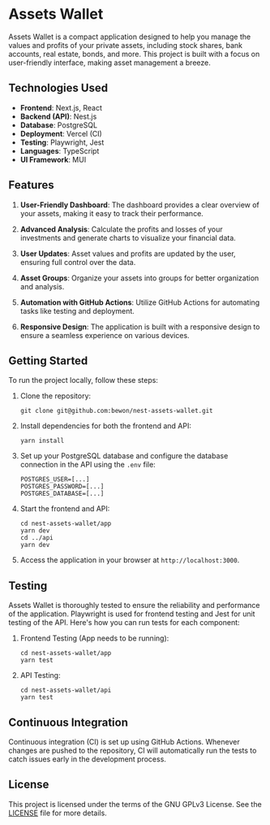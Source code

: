 # Assets Wallet

Assets Wallet is a compact application designed to help you manage the values and profits of your private assets,
including stock shares, bank accounts, real estate, bonds, and more. This project is built with a focus on user-friendly
interface, making asset management a breeze.

## Technologies Used

- **Frontend**: Next.js, React
- **Backend (API)**: Nest.js
- **Database**: PostgreSQL
- **Deployment**: Vercel (CI)
- **Testing**: Playwright, Jest
- **Languages**: TypeScript
- **UI Framework**: MUI

## Features

1. **User-Friendly Dashboard**: The dashboard provides a clear overview of your assets, making it easy to track their
   performance.

2. **Advanced Analysis**: Calculate the profits and losses of your investments and generate charts to visualize your
   financial data.

3. **User Updates**: Asset values and profits are updated by the user, ensuring full control over the data.

4. **Asset Groups**: Organize your assets into groups for better organization and analysis.

5. **Automation with GitHub Actions**: Utilize GitHub Actions for automating tasks like testing and deployment.

6. **Responsive Design**: The application is built with a responsive design to ensure a seamless experience on various
   devices.

## Getting Started

To run the project locally, follow these steps:

1. Clone the repository:

   ```shell
   git clone git@github.com:bewon/nest-assets-wallet.git
   ```

2. Install dependencies for both the frontend and API:

   ```shell
   yarn install
   ```

3. Set up your PostgreSQL database and configure the database connection in the API using the `.env` file:

   ```
   POSTGRES_USER=[...]
   POSTGRES_PASSWORD=[...]
   POSTGRES_DATABASE=[...]
   ```

4. Start the frontend and API:

   ```shell
   cd nest-assets-wallet/app
   yarn dev
   cd ../api
   yarn dev
   ```

5. Access the application in your browser at `http://localhost:3000`.

## Testing

Assets Wallet is thoroughly tested to ensure the reliability and performance of the application. Playwright is used for
frontend testing and Jest for unit testing of the API. Here's how you can run tests for each component:

1. Frontend Testing (App needs to be running):

   ```shell
   cd nest-assets-wallet/app
   yarn test
    ```

2. API Testing:

   ```shell
   cd nest-assets-wallet/api
   yarn test
   ```

## Continuous Integration

Continuous integration (CI) is set up using GitHub Actions. Whenever changes are pushed to the repository, CI will
automatically run the tests to catch issues early in the development process.

## License

This project is licensed under the terms of the GNU GPLv3 License. See the [LICENSE](LICENSE) file for more details.